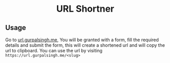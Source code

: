 <h1 align="center" >
URL Shortner
</h1>


## Usage

Go to [url.gurpalsingh.me](https://url.gurpalsingh.me), You will be granted with a form, fill the required details and submit the form, this will create a shortened url and will copy the url to clipboard. You can use the url by visiting `https://url.gurpalsingh.me/<slug>`



